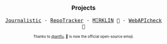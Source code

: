 <p align="center" style="font-size: 1.2rem;">
  <b>Projects</b>
</p>
<p align="center" style="font-size: 1rem;">
  <samp>
    <a href="https://journalisticapp.com" title="Journalistic - Micro Journaling">Journalistic</a> &middot;
    <a href="https://repo-tracker.com" title="RepoTracker - Better GitHub stats and insights">RepoTracker</a> &middot;
    <a href="https://merklin.xyz" title="MΞRKLIN - Open-source Ethereum wallet explorer made with Vue, Nuxt, and Ethers">MΞRKLIN</a> 🐙 &middot;
    <a href="https://webapicheck.com" title="WebAPIcheck - Easily check the WebAPI capabilies of your device">WebAPIcheck</a> 🐙
  </samp>
</p>
<p align="center"><sup>Thanks to <a href="https://github.com/antfu" title="GitHub profile of Anthony Fu">@antfu</a>, 🐙 is now the official open-source emoji.</sup></p>
